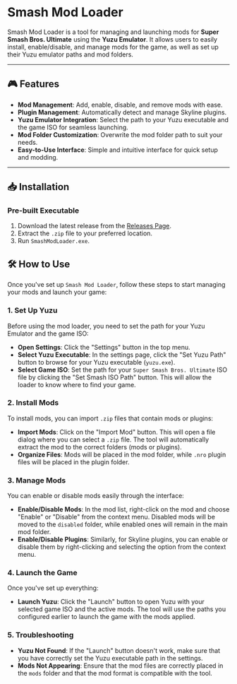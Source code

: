 # Smash Mod Loader

Smash Mod Loader is a tool for managing and launching mods for **Super Smash Bros. Ultimate** using the **Yuzu Emulator**. It allows users to easily install, enable/disable, and manage mods for the game, as well as set up their Yuzu emulator paths and mod folders.

---

## 🎮 Features

- **Mod Management**: Add, enable, disable, and remove mods with ease.
- **Plugin Management**: Automatically detect and manage Skyline plugins.
- **Yuzu Emulator Integration**: Select the path to your Yuzu executable and the game ISO for seamless launching.
- **Mod Folder Customization**: Overwrite the mod folder path to suit your needs.
- **Easy-to-Use Interface**: Simple and intuitive interface for quick setup and modding.

---

## 📥 Installation

### Pre-built Executable

1. Download the latest release from the [Releases Page](https://github.com/jaidenrbutler/SmashModLoader/releases).
2. Extract the `.zip` file to your preferred location.
3. Run `SmashModLoader.exe`.

 ## 🛠️ How to Use

Once you've set up `Smash Mod Loader`, follow these steps to start managing your mods and launch your game:

### 1. **Set Up Yuzu**

Before using the mod loader, you need to set the path for your Yuzu Emulator and the game ISO:

- **Open Settings**: Click the "Settings" button in the top menu.
- **Select Yuzu Executable**: In the settings page, click the "Set Yuzu Path" button to browse for your Yuzu executable (`yuzu.exe`).
- **Select Game ISO**: Set the path for your `Super Smash Bros. Ultimate` ISO file by clicking the "Set Smash ISO Path" button. This will allow the loader to know where to find your game.

### 2. **Install Mods**

To install mods, you can import `.zip` files that contain mods or plugins:

- **Import Mods**: Click on the "Import Mod" button. This will open a file dialog where you can select a `.zip` file. The tool will automatically extract the mod to the correct folders (mods or plugins).
- **Organize Files**: Mods will be placed in the mod folder, while `.nro` plugin files will be placed in the plugin folder.

### 3. **Manage Mods**

You can enable or disable mods easily through the interface:

- **Enable/Disable Mods**: In the mod list, right-click on the mod and choose "Enable" or "Disable" from the context menu. Disabled mods will be moved to the `disabled` folder, while enabled ones will remain in the main mod folder.
- **Enable/Disable Plugins**: Similarly, for Skyline plugins, you can enable or disable them by right-clicking and selecting the option from the context menu.

### 4. **Launch the Game**

Once you've set up everything:

- **Launch Yuzu**: Click the "Launch" button to open Yuzu with your selected game ISO and the active mods. The tool will use the paths you configured earlier to launch the game with the mods applied.

### 5. **Troubleshooting**

- **Yuzu Not Found**: If the "Launch" button doesn't work, make sure that you have correctly set the Yuzu executable path in the settings.
- **Mods Not Appearing**: Ensure that the mod files are correctly placed in the `mods` folder and that the mod format is compatible with the tool.
